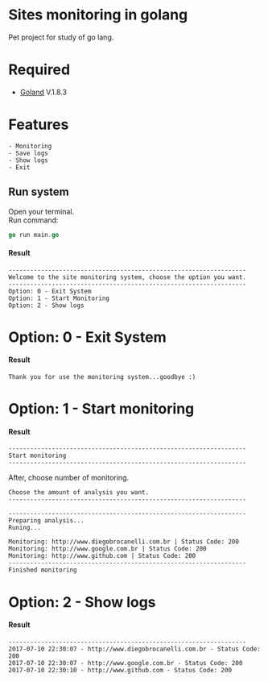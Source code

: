 # Sites monitoring in golang
Pet project for study of go lang.

# Required
   - [Goland](https://golang.org/) V.1.8.3

# Features
    - Monitoring 
    - Save logs
    - Show logs
    - Exit
## Run system
Open your terminal.    
Run command:
```go
go run main.go
```

#### Result
```
------------------------------------------------------------------
Welcome to the site monitoring system, choose the option you want.
------------------------------------------------------------------
Option: 0 - Exit System
Option: 1 - Start Monitoring
Option: 2 - Show logs
```

# Option: 0 - Exit System
#### Result
```
Thank you for use the monitoring system...goodbye :)
```

# Option: 1 - Start monitoring
#### Result
```
------------------------------------------------------------------
Start monitoring
------------------------------------------------------------------
```
After, choose number of monitoring.
```
Choose the amount of analysis you want.
------------------------------------------------------------------
```

```
------------------------------------------------------------------
Preparing analysis...
Runing...

Monitoring: http://www.diegobrocanelli.com.br | Status Code: 200
Monitoring: http://www.google.com.br | Status Code: 200
Monitoring: http://www.github.com | Status Code: 200
------------------------------------------------------------------
Finished monitoring
```

# Option: 2 - Show logs
#### Result
```
------------------------------------------------------------------
2017-07-10 22:30:07 - http://www.diegobrocanelli.com.br - Status Code: 200
2017-07-10 22:30:07 - http://www.google.com.br - Status Code: 200
2017-07-10 22:30:10 - http://www.github.com - Status Code: 200
```